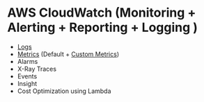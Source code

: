 # AWS CloudWatch (Monitoring + Alerting + Reporting + Logging )
- [Logs](0_cloudwatch_log/README.md)
- [Metrics](1_cloudwatch_metrics/README-metrics.md) (Default + [Custom Metrics](1_cloudwatch_metrics/README-metrics_custom.md))
- Alarms
- X-Ray Traces
- Events
- Insight
- Cost Optimization using Lambda


